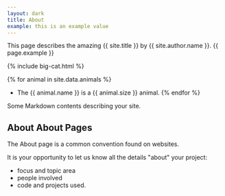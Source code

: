 ```yaml
---
layout: dark
title: About
example: this is an example value
---
```


This page describes the amazing {{ site.title }} by {{ site.author.name }}.
{{ page.example }}

{% include big-cat.html %}

{% for animal in site.data.animals %}
- The {{ animal.name }} is a {{ animal.size }} animal.
{% endfor %}

Some Markdown contents describing your site.

## About About Pages

The About page is a common convention found on websites.

It is your opportunity to let us know all the details "about" your project:

- focus and topic area
- people involved
- code and projects used.
